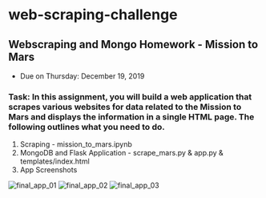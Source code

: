 # web-scraping-challenge

## Webscraping and Mongo Homework - Mission to Mars
* Due on Thursday: December 19, 2019

### Task: In this assignment, you will build a web application that scrapes various websites for data related to the Mission to Mars and displays the information in a single HTML page. The following outlines what you need to do.

1. Scraping - mission_to_mars.ipynb
2. MongoDB and Flask Application - scrape_mars.py & app.py & templates/index.html
3. App Screenshots

![final_app_01](screenshots/app_scrnshot01.png)
![final_app_02](screenshots/app_scrnshot02.png)
![final_app_03](screenshots/app_scrnshot03.png)
